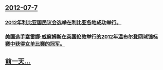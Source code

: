 ## [2012-07-7](/zh/news/2012/07/7/index.md)

### [ 2012年利比亚国民议会选举在利比亚各地成功举行。](/zh/news/2012/07/7/2012年利比亚国民议会选举在利比亚各地成功举行.md)
### [美国选手塞雷娜·威廉姆斯在英国伦敦举行的2012年温布尔登网球锦标赛中获得女单比赛的冠军。](/zh/news/2012/07/7/美国选手塞雷娜-威廉姆斯在英国伦敦举行的2012年温布尔登网球锦标赛中获得女单比赛的冠军.md)
## [前一天...](/zh/news/2012/07/5/index.md)

